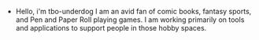 - Hello, i'm tbo-underdog I am an avid fan of comic books, fantasy sports, and Pen and Paper Roll playing games. I am working primarily on tools
and applications to support people in those hobby spaces.
